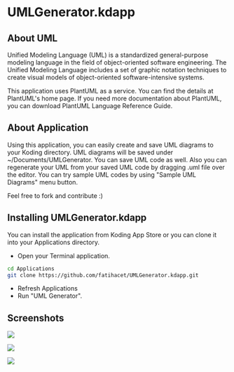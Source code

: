 UMLGenerator.kdapp
==================

About UML
------------------

Unified Modeling Language (UML) is a standardized general-purpose modeling language in the field of object-oriented software engineering. 
The Unified Modeling Language includes a set of graphic notation techniques to create visual models of object-oriented software-intensive systems.

This application uses PlantUML as a service. You can find the details at PlantUML's home page. 
If you need more documentation about PlantUML, you can download PlantUML Language Reference Guide.

About Application
------------------

Using this application, you can easily create and save UML diagrams to your Koding directory. UML diagrams will be saved under ~/Documents/UMLGenerator. 
You can save UML code as well. Also you can regenerate your UML from your saved UML code by dragging .uml file over the editor. 
You can try sample UML codes by using "Sample UML Diagrams" menu button.

Feel free to fork and contribute :)

## Installing UMLGenerator.kdapp

You can install the application from Koding App Store or you can clone it into your Applications directory.

- Open your Terminal application.

```bash
cd Applications
git clone https://github.com/fatihacet/UMLGenerator.kdapp.git
```
- Refresh Applications
- Run "UML Generator".


## Screenshots

![](https://raw.github.com/fatihacet/UMLGenerator.kdapp/master/resources/screenshots/github/1.png)

![](https://raw.github.com/fatihacet/UMLGenerator.kdapp/master/resources/screenshots/github/2.png)

![](https://raw.github.com/fatihacet/UMLGenerator.kdapp/master/resources/screenshots/github/3.png)

